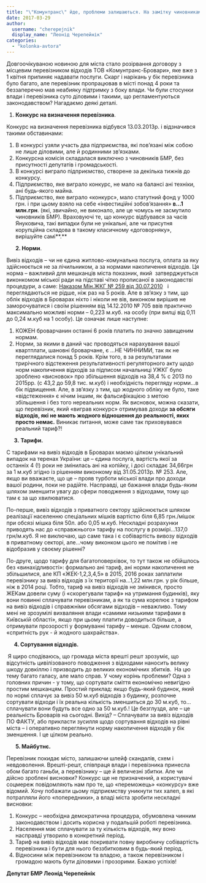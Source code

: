 ```yaml
---
title: "\"Комунтранс\" йде, проблеми залишаються. На замітку чиновникам та майбутньому перевізнику"
date: 2017-03-29
author: 
  username: "cherepejnik"
  display_name: "Леонід Черепейнік"
categories: 
  - "kolonka-avtora"
---
```


Довгоочікуваною новиною для міста стало розірвання договору з місцевим перевізником відходів ТОВ «Комунтранс-Бровари», яке вже з 1 квітня припиняє надавати послуги. Скарг і нарікань у бік перевізника було багато, але перевізник пропрацював в місті понад 4 роки та беззаперечно мав неабияку підтримку з боку влади. Чи були стосунки влади і перевізника суто діловими і такими, що регламентуються законодавством? Нагадаємо деякі деталі.

1. **Конкурс на визначення перевізника**.

Конкурс на визначення перевізника відбувся 13.03.2013р. і відзначився такими обставинами:

1. В конкурсі узяли участь два підприємства, які пов’язані між собою не лише діловими, але й родинними зв’язками.
2. Конкурсна комісія складалася виключно з чиновників БМР, без присутності депутатів і громадськості.
3. В конкурсі виграло підприємство, створене за декілька тижнів до конкурсу.
4. Підприємство, яке виграло конкурс, не мало на балансі ані техніки, ані будь-якого майна.
5. Підприємство, яке виграло «конкурс», мало статутний фонд у 1000 грн. і при цьому взяло на себе «інвестиційні зобов’язання» **в…1 млн.грн**. (які, звичайно, не виконало, але це чомусь не засмутило чиновників БМР). Враховуючі те, що конкурс відбувався за часів Януковича, такі випадки були не унікальні, але чи присутня корупційна складова в такому класичному «договорняку», вирішуйте самі**.**

      **2. Норми**.

Вивіз відходів – чи не єдина житлово-комунальна послуга, оплата за яку здійснюється не за лічильником, а за нормами накопичення відходів. Ця норма – важливий для мешканців міста показник, який  затверджується виконкомом міської ради на підставі чітко прописаної в законодавстві процедури, а саме: [Наказом Мін.ЖКГ № 259 від 30.07.2010](http://zakon3.rada.gov.ua/laws/show/z0871-10)   і переглядаються не рідше, ніж раз на 5 років. Але в зв’язку з тим, що облік відходів в Броварах ніхто і ніколи не вів, виконком вирішив не заморочуватися і своїм рішенням від 14.12.2010 № 705 ввів практично максимально можливі норми – 0,223 м.куб. на особу (при вилці від 0,11 до 0,24 м.куб на 1 особу). Це означає лише наступне:

1. КОЖЕН броварчанин останні 6 років платить по значно завищеним нормам.
2. Норми, за якими в даний час проводяться нарахування вашої квартплати, шановні броварчане, є …НЕ ЧИННИМИ, так як не переглядалися понад 5 років. Крім того, в за результатами трирічного відстеження результативності регуляторного акту щодо норм накопичення відходів за підписом начальниці УЖКГ було зроблено «висновок» про збільшення відходів на 38,4 % с 2013 по 2015рр. (с 43,2 до 59,8 тис. м.куб) і необхідність перегляду норми…в бік підвищення. Але, в зв’язку з тим, що жодного обліку не було, таке «відстеження» є нічим іншим, як фальсифікацією з метою збільшення і без того нереальних норм. Як висновок, можна сказати, що перевізник, який «виграв конкурс» отримував доходи **за обсяги відходів, які не мають жодного відношення до реальності, яких просто немає.** Виникає питання, може саме так приховувався реальний тариф?!

     **3.** **Тарифи.**

С тарифами на вивіз відходів в Броварах маємо цілком унікальний випадок на теренах України: це – єдина послуга, вартість якої за останніх 4 (!) роки не змінилась ані на копійку, і досі складає 34,66грн за 1 м.куб згідно із рішенням виконкому від 31.05.2013р. № 253. Але, якщо ви вважаєте, що це – прояв турботи міської влади про доходи вашої родини, поки не радійте. Насправді, це бажання влади будь-яким шляхом зменшити увагу до сфери поводження з відходами, тому що там є за що хвилюватися.

По-перше, вивіз відходів з приватного сектору здійснюється шляхом реалізації населенню спеціальних мішків вартістю біля 6,85 грн./мішок при обсязі мішка біля 50л. або 0,05 м.куб. Нескладні розрахунки приводять нас до «справжнього» тарифу на послугу в розмірі…137,0 грн/м.куб. Я не виключаю, що саме така і є собівартість вивозу відходів в приватному секторі, але…чому виконком цього не помітив і не відобразив у своєму рішенні?

По-друге, щодо тарифу для багатоповерхівок, то тут також не обійшлось без «винахідливості»: формально ані тариф, ані норми накопичення не збільшилися, але КП «ЖЕК-1,2,3,4,5» в 2015, 2016 роках заплатили перевізнику за вивіз відходів з їх території на…1,22 млн.грн. у рік більше, ніж в 2014 році. Тобто, тариф на вивіз відходів не змінився, просто ЖЕКам довели суму (і «скорегували тариф» на утримання будинків), яку вони повинні сплачувати перевізникам, а як та сума корелює з тарифом на вивіз відходів і справжніми обсягами відходів – неважливо. Тому мені не зрозумілі вихваляння влади «самими низькими тарифами в Київській області», якщо при цьому платити доводиться більше, а отримувати прозорості у формуванні тарифу – менше. Одним словом, «спритність рук - й жодного шахрайства».

     **4. Сортування відходів.**

 Я щиро сподіваюсь, що громада міста врешті решт зрозуміє, що відсутність цивілізованого поводження з відходами наносить велику шкоду довкіллю і призводить до великих економічних збитків.  На цю тему багато галасу, але мало справ. У чому корінь проблеми? Одна з головних причин - у тому, що сортувати сміття економічно невигідно простим мешканцям. Простий приклад: якщо будь-який будинок, який по нормі сплачує за вивіз 50 м.куб відходів з будинку, розпочне сортувати відходи і їх реальна кількість зменшиться до 30 м.куб, то…сплачувати вони будуть все одно за 50 м.куб.! Це безглуздя, але – це реальність Броварів на сьогодні. Вихід? – Сплачувати за вивіз відходів ПО ФАКТУ, або прикласти зусилля щодо сортування відходів на рівні міста – і оперативно переглянути норму накопичення відходів у бік зменшення. І це цілком реально.

      **5. Майбутнє.**

Перевізник покидає місто, залишаючи шлейф скандалів, схем і невдоволення. Врешті-решт, співпраця влади і перевізника принесла обом багато ганьби, а перевізнику – ще й величезні збитки. Але чи дійсно зроблені висновки? Конкурс ще не призначений, а користувачі соцмереж повідомляють нам про те, що «переможець» «конкурсу» вже відомий. Хочу побажати цьому підприємству уникнути тих халеп, в які потрапляли його «попередники», а владі міста зробити нескладні висновки:

1. Конкурс – необхідна демократична процедура, обумовлена чинним законодавством і досить корисна у подальшій роботі перевізника.
2. Населення має сплачувати за ту кількість відходів, яку воно насправді утворило в конкретний період.
3. Тариф на вивіз відходів має покривати повну виробничу собівартість перевізника і бути для нього беззбитковим в будь-який період.
4. Відносини між перевізником та владою, а також перевізником і громадою мають бути діловими і прозорими. Бажаю успіхів!

**Депутат БМР Леонід Черепейнік**
